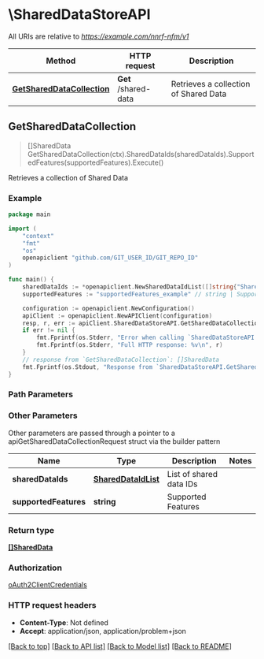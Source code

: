 # \SharedDataStoreAPI

All URIs are relative to *https://example.com/nnrf-nfm/v1*

Method | HTTP request | Description
------------- | ------------- | -------------
[**GetSharedDataCollection**](SharedDataStoreAPI.md#GetSharedDataCollection) | **Get** /shared-data | Retrieves a collection of Shared Data



## GetSharedDataCollection

> []SharedData GetSharedDataCollection(ctx).SharedDataIds(sharedDataIds).SupportedFeatures(supportedFeatures).Execute()

Retrieves a collection of Shared Data

### Example

```go
package main

import (
	"context"
	"fmt"
	"os"
	openapiclient "github.com/GIT_USER_ID/GIT_REPO_ID"
)

func main() {
	sharedDataIds := *openapiclient.NewSharedDataIdList([]string{"SharedDataIds_example"}) // SharedDataIdList | List of shared data IDs
	supportedFeatures := "supportedFeatures_example" // string | Supported Features (optional)

	configuration := openapiclient.NewConfiguration()
	apiClient := openapiclient.NewAPIClient(configuration)
	resp, r, err := apiClient.SharedDataStoreAPI.GetSharedDataCollection(context.Background()).SharedDataIds(sharedDataIds).SupportedFeatures(supportedFeatures).Execute()
	if err != nil {
		fmt.Fprintf(os.Stderr, "Error when calling `SharedDataStoreAPI.GetSharedDataCollection``: %v\n", err)
		fmt.Fprintf(os.Stderr, "Full HTTP response: %v\n", r)
	}
	// response from `GetSharedDataCollection`: []SharedData
	fmt.Fprintf(os.Stdout, "Response from `SharedDataStoreAPI.GetSharedDataCollection`: %v\n", resp)
}
```

### Path Parameters



### Other Parameters

Other parameters are passed through a pointer to a apiGetSharedDataCollectionRequest struct via the builder pattern


Name | Type | Description  | Notes
------------- | ------------- | ------------- | -------------
 **sharedDataIds** | [**SharedDataIdList**](SharedDataIdList.md) | List of shared data IDs | 
 **supportedFeatures** | **string** | Supported Features | 

### Return type

[**[]SharedData**](SharedData.md)

### Authorization

[oAuth2ClientCredentials](../README.md#oAuth2ClientCredentials)

### HTTP request headers

- **Content-Type**: Not defined
- **Accept**: application/json, application/problem+json

[[Back to top]](#) [[Back to API list]](../README.md#documentation-for-api-endpoints)
[[Back to Model list]](../README.md#documentation-for-models)
[[Back to README]](../README.md)

